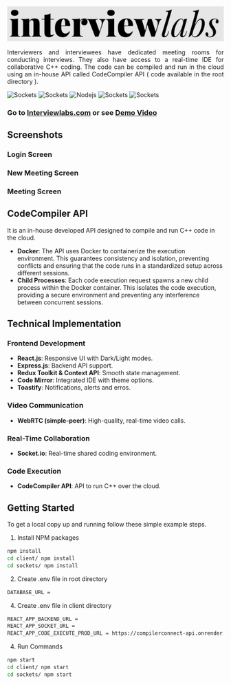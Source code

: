   <a href="https://github.com/github_username/repo_name">
    <img src="readme/images/logo.png" alt="Logo" width="fit-content" height="fit-content">
  </a>
<a name="readme-top"></a>
  <p align="justify">
Interviewers and interviewees have dedicated meeting rooms for conducting interviews. They also have access to a real-time IDE for collaborative C++ coding. The code can be compiled and run in the cloud using an in-house API called CodeCompiler API ( code available in the root directory ).
  </p>

<img alt="Sockets" src="https://img.shields.io/badge/-ReactJs-85051b?logo=react&logoColor=white&style=for-the-badge"/> <img alt="Sockets" src="https://img.shields.io/badge/Redux-purple?style=for-the-badge&logo=redux&logoColor=white"/> <img alt="Nodejs" src="https://img.shields.io/badge/Node.js-339933?style=for-the-badge&logo=nodedotjs&logoColor=white"/> <img alt="Sockets" src="https://img.shields.io/badge/Sockets-F7DF1E?style=for-the-badge&logo=socket.io&logoColor=black"/> <img alt="Sockets" src="https://img.shields.io/badge/Tailwind-rgb(56,189,248)?style=for-the-badge&logo=tailwindcss&logoColor=white"/> 

<h3>Go to <a href="https://interviewlabs.netlify.app/">Interviewlabs.com</a> or see <a href="https://interviewlabs.netlify.app/">Demo Video</a></h3>

## Screenshots
### Login Screen
### New Meeting Screen
### Meeting Screen

## CodeCompiler API
It is an in-house developed API designed to compile and run C++ code in the cloud.
- **Docker**: The API uses Docker to containerize the execution environment. This guarantees consistency and isolation, preventing conflicts and ensuring that the code runs in a standardized setup across different sessions.
- **Child Processes**: Each code execution request spawns a new child process within the Docker container. This isolates the code execution, providing a secure environment and preventing any interference between concurrent sessions.

## Technical Implementation

### Frontend Development
- **React.js**: Responsive UI with Dark/Light modes.
- **Express.js**: Backend API support.
- **Redux Toolkit & Context API**: Smooth state management.
- **Code Mirror**: Integrated IDE with theme options.
- **Toastify**: Notifications, alerts and erros.

### Video Communication
- **WebRTC (simple-peer)**: High-quality, real-time video calls.

### Real-Time Collaboration
- **Socket.io**: Real-time shared coding environment.

### Code Execution
- **CodeCompiler API**: API to run C++ over the cloud.

## Getting Started
To get a local copy up and running follow these simple example steps.

1. Install NPM packages

```sh
npm install
cd client/ npm install
cd sockets/ npm install
```

2. Create .env file in root directory
  ```sh
DATABASE_URL =
```
4. Create .env file in client directory

```sh
REACT_APP_BACKEND_URL =
REACT_APP_SOCKET_URL =
REACT_APP_CODE_EXECUTE_PROD_URL = https://compilerconnect-api.onrender.com/cpp
```

  <!-- ```sh
  npm install
  cd client/ npm install
  cd sockets/ npm install
  ``` -->

4. Run Commands

```sh
npm start
cd client/ npm start
cd sockets/ npm start
```

